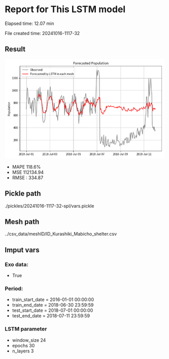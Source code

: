 
# Report for This LSTM model 
Elapsed time: 12.07 min

File created time: 20241016-1117-32

## Result 
<img src="20241016-1117-32.png" width='600'/>

- MAPE	118.6%
- MSE 	112134.94
- RMSE : 334.87

## Pickle path
./pickles/20241016-1117-32-spl/vars.pickle

## Mesh path
../csv_data/meshID/ID_Kurashiki_Mabicho_shelter.csv

## Imput vars

### Exo data:
- True

### Period:
- train_start_date    = 2016-01-01 00:00:00
- train_end_date      = 2018-06-30 23:59:59
- test_start_date     = 2018-07-01 00:00:00  
- test_end_date       = 2018-07-11 23:59:59

### LSTM parameter
- window_size	24
- epochs	30
- n_layers	3

